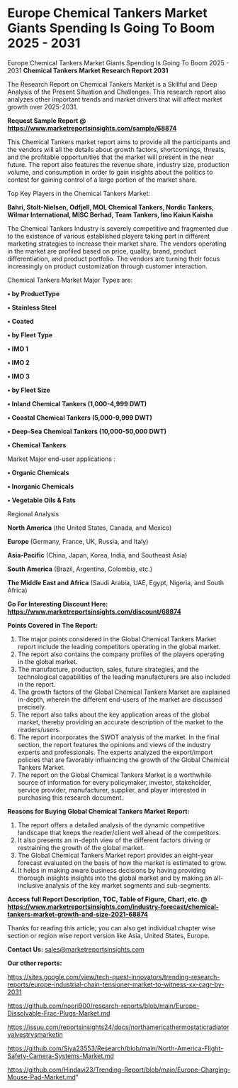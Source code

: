 # Europe Chemical Tankers Market Giants Spending Is Going To Boom 2025 - 2031
Europe Chemical Tankers Market Giants Spending Is Going To Boom 2025 - 2031
<strong>Chemical Tankers Market Research Report 2031</strong>

The Research Report on Chemical Tankers Market is a Skillful and Deep Analysis of the Present Situation and Challenges. This research report also analyzes other important trends and market drivers that will affect market growth over 2025-2031.

<strong>Request Sample Report @ <a href=https://www.marketreportsinsights.com/sample/68874>https://www.marketreportsinsights.com/sample/68874</a></strong>

This Chemical Tankers market report aims to provide all the participants and the vendors will all the details about growth factors, shortcomings, threats, and the profitable opportunities that the market will present in the near future. The report also features the revenue share, industry size, production volume, and consumption in order to gain insights about the politics to contest for gaining control of a large portion of the market share.

Top Key Players in the Chemical Tankers Market:

<strong>Bahri, Stolt-Nielsen, Odfjell, MOL Chemical Tankers, Nordic Tankers, Wilmar International, MISC Berhad, Team Tankers, Iino Kaiun Kaisha</strong>

The Chemical Tankers Industry is severely competitive and fragmented due to the existence of various established players taking part in different marketing strategies to increase their market share. The vendors operating in the market are profiled based on price, quality, brand, product differentiation, and product portfolio. The vendors are turning their focus increasingly on product customization through customer interaction.

Chemical Tankers Market Major Types are:

<strong>• by ProductType

• Stainless Steel

• Coated

• by Fleet Type

• IMO 1

• IMO 2

• IMO 3

• by Fleet Size

• Inland Chemical Tankers (1,000-4,999 DWT)

• Coastal Chemical Tankers (5,000-9,999 DWT)

• Deep-Sea Chemical Tankers (10,000-50,000 DWT)

• Chemical Tankers</strong>

Market Major end-user applications :

<strong>• Organic Chemicals

• Inorganic Chemicals

• Vegetable Oils & Fats</strong>

Regional Analysis

</u><strong><b>North America</b></strong> (the United States, Canada, and Mexico)

<strong><b>Europe </b></strong>(Germany, France, UK, Russia, and Italy)

<strong><b>Asia-Pacific</b></strong> (China, Japan, Korea, India, and Southeast Asia)

<strong><b>South America</b></strong> (Brazil, Argentina, Colombia, etc.)

<strong><b>The Middle East and Africa</b></strong> (Saudi Arabia, UAE, Egypt, Nigeria, and South Africa)

<strong>Go For Interesting Discount Here: <a href=https://www.marketreportsinsights.com/discount/68874>https://www.marketreportsinsights.com/discount/68874</a></strong>

<strong>Points Covered in The Report:</strong>
<ol>
  <li>The major points considered in the Global Chemical Tankers Market report include the leading competitors operating in the global market.</li>
  <li>The report also contains the company profiles of the players operating in the global market.</li>
  <li>The manufacture, production, sales, future strategies, and the technological capabilities of the leading manufacturers are also included in the report.</li>
  <li>The growth factors of the Global Chemical Tankers Market are explained in-depth, wherein the different end-users of the market are discussed precisely.</li>
  <li>The report also talks about the key application areas of the global market, thereby providing an accurate description of the market to the readers/users.</li>
  <li>The report incorporates the SWOT analysis of the market. In the final section, the report features the opinions and views of the industry experts and professionals. The experts analyzed the export/import policies that are favorably influencing the growth of the Global Chemical Tankers Market.</li>
  <li>The report on the Global Chemical Tankers Market is a worthwhile source of information for every policymaker, investor, stakeholder, service provider, manufacturer, supplier, and player interested in purchasing this research document.</li>
</ol>
<strong>Reasons for Buying Global Chemical Tankers Market Report:</strong>

<ol>
  <li>The report offers a detailed analysis of the dynamic competitive landscape that keeps the reader/client well ahead of the competitors.</li>
  <li>It also presents an in-depth view of the different factors driving or restraining the growth of the global market.</li>
  <li>The Global Chemical Tankers Market report provides an eight-year forecast evaluated on the basis of how the market is estimated to grow.</li>
  <li>It helps in making aware business decisions by having providing thorough insights insights into the global market and by making an all-inclusive analysis of the key market segments and sub-segments.</li>
</ol>
<strong>Access full Report Description, TOC, Table of Figure, Chart, etc. @ <a href=https://www.marketreportsinsights.com/industry-forecast/chemical-tankers-market-growth-and-size-2021-68874>https://www.marketreportsinsights.com/industry-forecast/chemical-tankers-market-growth-and-size-2021-68874</a></strong>


Thanks for reading this article; you can also get individual chapter wise section or region wise report version like Asia, United States, Europe.

<strong>Contact Us:</strong>
sales@marketreportsinsights.com

<strong>Our other reports:</strong>

<a href=https://sites.google.com/view/tech-quest-innovators/trending-research-reports/europe-industrial-chain-tensioner-market-to-witness-xx-cagr-by-2031>https://sites.google.com/view/tech-quest-innovators/trending-research-reports/europe-industrial-chain-tensioner-market-to-witness-xx-cagr-by-2031</a>

<a href=https://github.com/noori900/research-reports/blob/main/Europe-Dissolvable-Frac-Plugs-Market.md>https://github.com/noori900/research-reports/blob/main/Europe-Dissolvable-Frac-Plugs-Market.md</a>

<a href=https://issuu.com/reportsinsights24/docs/northamericathermostaticradiatorvalvestrvsmarketin>https://issuu.com/reportsinsights24/docs/northamericathermostaticradiatorvalvestrvsmarketin</a>

<a href=https://github.com/Siya23553/Research/blob/main/North-America-Flight-Safety-Camera-Systems-Market.md>https://github.com/Siya23553/Research/blob/main/North-America-Flight-Safety-Camera-Systems-Market.md</a>

<a href=https://github.com/Hindavi23/Trending-Report/blob/main/Europe-Charging-Mouse-Pad-Market.md>https://github.com/Hindavi23/Trending-Report/blob/main/Europe-Charging-Mouse-Pad-Market.md</a>"
